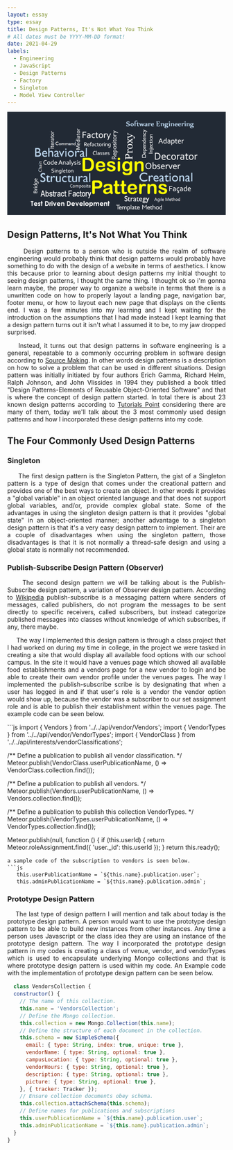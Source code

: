 ```yaml
---
layout: essay
type: essay
title: Design Patterns, It's Not What You Think
# All dates must be YYYY-MM-DD format!
date: 2021-04-29
labels:
  - Engineering
  - JavaScript
  - Design Patterns
  - Factory
  - Singleton
  - Model View Controller
---
```


<img class="ui xlarge image" src="../images/design-patterns.png" width="1000">

## Design Patterns, It's Not What You Think

<p align="justify">
&nbsp;&nbsp;&nbsp;&nbsp; Design patterns to a person who is outside the realm of software engineering would probably think that design patterns would probably have something to do with the design of a website in terms of aesthetics. I know this because prior to learning about design patterns my initial thought to seeing design patterns, I thought the same thing. I thought ok so i'm gonna learn maybe, the proper way to organize a website in terms that there is a unwritten code on how to properly layout a landing page, navigation bar, footer menu, or how to layout each new page that displays on the clients end. I was a few minutes into my learning and I kept waiting for the introduction on the assumptions that I had made instead I kept learning that a design pattern turns out it isn't what I assumed it to be, to my jaw dropped surprised.
</p>
<div style="text-align: justify">
&nbsp;&nbsp;&nbsp;&nbsp;Instead, it turns out that design patterns in software engineering  is a general, repeatable  to a commonly occurring problem in software design according to <a href="https://sourcemaking.com/design_patterns">Source Making</a>. In other words design patterns is a description on how to solve a problem that can be used in different situations. Design pattern was initially initiated by four authors Erich Gamma, Richard Helm, Ralph Johnson, and John Vlissides in 1994 they published a book titled "Design Patterns-Elements of Reusable Object-Oriented Software" and that is where the concept of design pattern started. In total there is about 23 known design patterns according to <a href="https://www.tutorialspoint.com/design_pattern/design_pattern_overview.htm">Tutorials Point</a> considering there are many of them, today we'll talk about the 3 most commonly used design patterns and how I incorporated these design patterns into my code.
</div>  

## The Four Commonly Used Design Patterns

### Singleton
<div style="text-align: justify">
  <p>
  &nbsp;&nbsp;&nbsp;&nbsp; The first design pattern is the Singleton Pattern, the gist of a Singleton pattern is a type of design that comes under the creational pattern and provides one of the best ways to create an object. In other words it provides a "global variable" in an object oriented language and that does not support global variables, and/or, provide complex global state. Some of the advantages in using the singleton design pattern is that it provides "global state" in an object-oriented manner; another advantage to a singleton design pattern is that it's a very easy design pattern to implement. Their are a couple of disadvantages when using the singleton pattern, those disadvantages is that it is not normally a thread-safe design and using a global state is normally not recommended.
  </p>
</div>  
  
### Publish-Subscribe Design Pattern (Observer)
<div style="text-align: justify">
  <p>
    &nbsp;&nbsp;&nbsp;&nbsp; The second design pattern we will be talking about is the Publish-Subscribe design pattern, a variation of Observer design pattern. According to <a href="https://en.wikipedia.org/wiki/Publish–subscribe_pattern">Wikipedia</a> publish-subscribe is a messaging pattern where senders of messages, called publishers, do not program the messages to be sent directly to specific receivers, called subscribers, but instead categorize published messages into classes without knowledge of which subscribes, if any, there maybe.
  </p>
  <p>
    &nbsp;&nbsp;&nbsp;&nbsp; The way I implemented this design pattern is through a class project that I had worked on during my time in college, in the project we were tasked in creating a site that would display all available food options with our school campus. In the site it would have a venues page which showed all available food establishments and a vendors page for a new vendor to login and be able to create their own vendor profile under the venues pages. The way I implemented the publish-subscribe scribe is by designating that when a user has logged in and if that user's role is a vendor the vendor option would show up, because the vendor was a subscriber to our set assignment role and is able to publish their establishment within the venues page. The example code can be seen below.
  </p>
</div>  
```js
  import { Vendors } from '../../api/vendor/Vendors';
  import { VendorTypes } from '../../api/vendor/VendorTypes';
  import { VendorClass } from '../../api/interests/vendorClassifications';
  
  /** Define a publication to publish all vendor classification. */
  Meteor.publish(VendorClass.userPublicationName, () => VendorClass.collection.find());
  
  /** Define a publication to publish all vendors. */
  Meteor.publish(Vendors.userPublicationName, () => Vendors.collection.find());
  
  /** Define a publication to publish this collection VendorTypes. */
  Meteor.publish(VendorTypes.userPublicationName, () => VendorTypes.collection.find());
  
  Meteor.publish(null, function () {
  if (this.userId) {
    return Meteor.roleAssignment.find({ 'user._id': this.userId });
  }
  return this.ready();
```
a sample code of the subscription to vendors is seen below.
```js
   this.userPublicationName = `${this.name}.publication.user`;
   this.adminPublicationName = `${this.name}.publication.admin`;
```

### Prototype Design Pattern
<div style="text-align: justify">
  <p>
    &nbsp;&nbsp;&nbsp;&nbsp;The last type of design pattern I will mention and talk about today is the prototype design pattern. A person would want to use the prototype design pattern to be able to build new instances from other instances. Any time a person uses Javascript or the class idea they are using an instance of the prototype design pattern. The way I incorporated the prototype design pattern in my codes is creating a class of venue, vendor, and vendorTypes which is used to encapsulate underlying Mongo collections and that is where prototype design pattern is used within my code. An Example code with the implementation of prototype design pattern can be seen below.
  </p>
</div>  
    
```js
  class VendorsCollection {
  constructor() {
    // The name of this collection.
    this.name = 'VendorsCollection';
    // Define the Mongo collection.
    this.collection = new Mongo.Collection(this.name);
    // Define the structure of each document in the collection.
    this.schema = new SimpleSchema({
      email: { type: String, index: true, unique: true },
      vendorName: { type: String, optional: true },
      campusLocation: { type: String, optional: true },
      vendorHours: { type: String, optional: true },
      description: { type: String, optional: true },
      picture: { type: String, optional: true },
    }, { tracker: Tracker });
    // Ensure collection documents obey schema.
    this.collection.attachSchema(this.schema);
    // Define names for publications and subscriptions
    this.userPublicationName = `${this.name}.publication.user`;
    this.adminPublicationName = `${this.name}.publication.admin`;
  }
}
```



  
